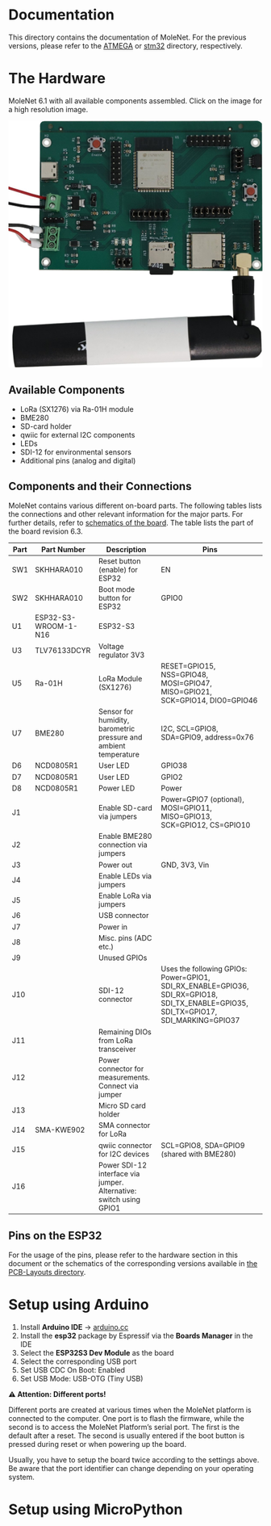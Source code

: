 # Documentation

This directory contains the documentation of MoleNet. For the previous
versions, please refer to the [ATMEGA](ATMEGA) or [stm32](stm32) directory, respectively.


# The Hardware

MoleNet 6.1 with all available components assembled. Click on the image for a
high resolution image.

[![The MoleNet 6.1 hardware](/images/MoleNet_6.1.jpg)](/images/MoleNet_6.1_hq.jpg)

## Available Components

- LoRa (SX1276) via Ra-01H module
- BME280
- SD-card holder
- qwiic for external I2C components
- LEDs
- SDI-12 for environmental sensors
- Additional pins (analog and digital)

## Components and their Connections

MoleNet contains various different on-board parts. The following tables lists
the connections and other relevant information for the major parts. For further
details, refer to [schematics of the board](../PCB-Layouts/). The table lists
the part of the board revision 6.3.

| **Part** | **Part Number**      | **Description**                                                  | **Pins**                                                                                                                            |
|----------|----------------------|------------------------------------------------------------------|-------------------------------------------------------------------------------------------------------------------------------------|
| SW1      | SKHHARA010           | Reset button (enable) for ESP32                                  | EN                                                                                                                                  |
| SW2      | SKHHARA010           | Boot mode button for ESP32                                       | GPIO0                                                                                                                               |
| U1       | ESP32-S3-WROOM-1-N16 | ESP32-S3                                                         |                                                                                                                                     |
| U3       | TLV76133DCYR         | Voltage regulator 3V3                                            |                                                                                                                                     |
| U5       | Ra-01H               | LoRa Module (SX1276)                                             | RESET=GPIO15, NSS=GPIO48, MOSI=GPIO47, MISO=GPIO21, SCK=GPIO14, DIO0=GPIO46                                                         |
| U7       | BME280               | Sensor for humidity, barometric pressure and ambient temperature | I2C, SCL=GPIO8, SDA=GPIO9, address=0x76                                                                                             |
| D6       | NCD0805R1            | User LED                                                         | GPIO38                                                                                                                              |
| D7       | NCD0805R1            | User LED                                                         | GPIO2                                                                                                                               |
| D8       | NCD0805R1            | Power LED                                                        | Power                                                                                                                               |
| J1       |                      | Enable SD-card via jumpers                                       | Power=GPIO7 (optional), MOSI=GPIO11, MISO=GPIO13, SCK=GPIO12, CS=GPIO10                                                             |
| J2       |                      | Enable BME280 connection via jumpers                             |                                                                                                                                     |
| J3       |                      | Power out                                                        | GND, 3V3, Vin                                                                                                                       |
| J4       |                      | Enable LEDs via jumpers                                          |                                                                                                                                     |
| J5       |                      | Enable LoRa via jumpers                                          |                                                                                                                                     |
| J6       |                      | USB connector                                                    |                                                                                                                                     |
| J7       |                      | Power in                                                         |                                                                                                                                     |
| J8       |                      | Misc. pins (ADC etc.)                                            |                                                                                                                                     |
| J9       |                      | Unused GPIOs                                                     |                                                                                                                                     |
| J10      |                      | SDI-12 connector                                                 | Uses the following GPIOs: Power=GPIO1, SDI_RX_ENABLE=GPIO36, SDI_RX=GPIO18, SDI_TX_ENABLE=GPIO35, SDI_TX=GPIO17, SDI_MARKING=GPIO37 |
| J11      |                      | Remaining DIOs from LoRa transceiver                             |                                                                                                                                     |
| J12      |                      | Power connector for measurements. Connect via jumper         |                                                                                                                                     |
| J13      |                      | Micro SD card holder                                             |                                                                                                                                     |
| J14      | SMA-KWE902           | SMA connector for LoRa                                           |                                                                                                                                     |
| J15      |                      | qwiic connector for I2C devices                                  | SCL=GPIO8, SDA=GPIO9 (shared with BME280)                                                                                           |
| J16      |                      | Power SDI-12 interface via jumper. Alternative: switch using GPIO1          |                                                                                                                                     |

## Pins on the ESP32

For the usage of the pins, please refer to the hardware section in this
document or the schematics of the corresponding versions available in [the PCB-Layouts directory](../PCB-Layouts/).

# Setup using Arduino

1) Install **Arduino IDE** -> [arduino.cc](https://www.arduino.cc/en/software/)
2) Install the **esp32** package by Espressif via the **Boards Manager** in the IDE
3) Select the **ESP32S3 Dev Module** as the board
4) Select the corresponding USB port
5) Set USB CDC On Boot: Enabled
6) Set USB Mode: USB-OTG (Tiny USB)

**⚠️ Attention: Different ports!**

Different ports are created at various times when the MoleNet platform is connected to the computer. One port is to flash the firmware, while the second is to access the MoleNet Platform’s serial port. The first is the default after a reset. The second is usually entered if the boot button is pressed during reset or when powering up the board.

Usually, you have to setup the board twice according to the settings above. Be
aware that the port identifier can change depending on your operating system.

# Setup using MicroPython
